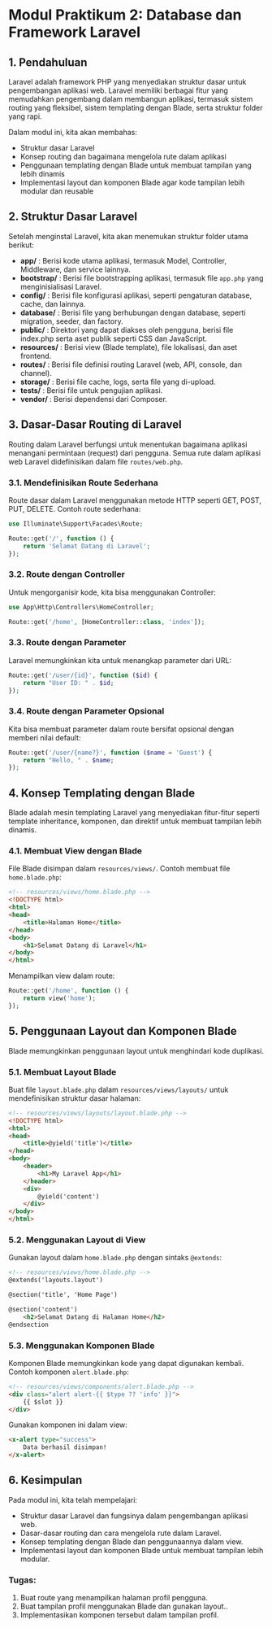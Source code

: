 <!-- # Modul Praktikum 2: Database di Laravel

## 1. Pendahuluan

Laravel menyediakan fitur yang kuat untuk mengelola database, termasuk konfigurasi koneksi, migrasi, dan Schema Builder. Pada modul ini, kita akan membahas pengaturan database dalam file `.env`, menghubungkan Laravel dengan MySQL, serta pembuatan dan modifikasi tabel menggunakan migration dan Schema Builder.

## 2. Pengaturan Database pada .env

Laravel menggunakan file `.env` untuk menyimpan konfigurasi lingkungan, termasuk pengaturan database. Buka file `.env` pada root proyek Laravel dan ubah konfigurasi berikut:

```env
DB_CONNECTION=mysql
DB_HOST=127.0.0.1
DB_PORT=3306
DB_DATABASE=nama_database
DB_USERNAME=root
DB_PASSWORD=your_password
```

Setelah mengatur konfigurasi database, jalankan perintah berikut untuk memastikan Laravel dapat terhubung dengan database:

```sh
php artisan migrate
```

Jika tidak ada error, berarti koneksi berhasil.

## 3. Pembuatan dan Modifikasi Tabel dengan Migration

Laravel menggunakan migration untuk mengelola struktur database secara terstruktur. Untuk membuat migration baru, gunakan perintah berikut:

```sh
php artisan make:migration create_users_table
```

File migration akan tersimpan di folder `database/migrations`. Buka file tersebut dan tambahkan struktur tabel:

```php
public function up()
{
    Schema::create('users', function (Blueprint $table) {
        $table->id();
        $table->string('name');
        $table->string('email')->unique();
        $table->timestamps();
    });
}
```

Jalankan migration untuk membuat tabel:

```sh
php artisan migrate
```

## 4. Penggunaan Schema Builder untuk Manajemen Database

Schema Builder digunakan untuk membuat, mengubah, dan menghapus tabel dengan lebih fleksibel. Contoh menambahkan kolom ke tabel `users`:

```sh
php artisan make:migration add_phone_to_users_table --table=users
```

Kemudian edit file migration yang dibuat:

```php
public function up()
{
    Schema::table('users', function (Blueprint $table) {
        $table->string('phone')->nullable();
    });
}

public function down()
{
    Schema::table('users', function (Blueprint $table) {
        $table->dropColumn('phone');
    });
}
```

Jalankan migration untuk memperbarui tabel:

```sh
php artisan migrate
```

## 5. Model dalam Laravel

Model dalam Laravel digunakan untuk berinteraksi dengan tabel database. Model mewakili entitas dalam database dan memungkinkan penggunaan ORM Eloquent untuk operasi CRUD.

### 5.1. Membuat Model

Untuk membuat model baru, gunakan perintah berikut:

```sh
php artisan make:model User
```

Secara default, model `User` akan terhubung dengan tabel `users`. Model ini terletak di direktori `app/Models` (atau `app/` dalam beberapa versi Laravel).

### 5.2. Menggunakan Model

Model dapat digunakan untuk mengambil, menyimpan, memperbarui, dan menghapus data dalam tabel database.

#### Contoh Penggunaan Model di Controller:

```php
use App\Models\User;

// Mengambil semua data pengguna
$users = User::all();

// Menambahkan pengguna baru
$user = new User();
$user->name = 'John Doe';
$user->email = 'johndoe@example.com';
$user->save();

// Mengupdate data pengguna
$user = User::find(1);
$user->name = 'Jane Doe';
$user->save();

// Menghapus pengguna
$user->delete();
```

## 6. Kesimpulan

Pada modul ini, kita telah mempelajari cara mengatur koneksi database di Laravel melalui file `.env`, membuat dan memodifikasi tabel menggunakan migration dan Schema Builder, serta memahami konsep Model dalam Laravel untuk berinteraksi dengan database.

### **Tugas:**
 -->

# Modul Praktikum 2: Database dan Framework Laravel

## 1. Pendahuluan

Laravel adalah framework PHP yang menyediakan struktur dasar untuk pengembangan aplikasi web. Laravel memiliki berbagai fitur yang memudahkan pengembang dalam membangun aplikasi, termasuk sistem routing yang fleksibel, sistem templating dengan Blade, serta struktur folder yang rapi.

Dalam modul ini, kita akan membahas:
- Struktur dasar Laravel
- Konsep routing dan bagaimana mengelola rute dalam aplikasi
- Penggunaan templating dengan Blade untuk membuat tampilan yang lebih dinamis
- Implementasi layout dan komponen Blade agar kode tampilan lebih modular dan reusable

## 2. Struktur Dasar Laravel

Setelah menginstal Laravel, kita akan menemukan struktur folder utama berikut:

- **app/** : Berisi kode utama aplikasi, termasuk Model, Controller, Middleware, dan service lainnya.
- **bootstrap/** : Berisi file bootstrapping aplikasi, termasuk file `app.php` yang menginisialisasi Laravel.
- **config/** : Berisi file konfigurasi aplikasi, seperti pengaturan database, cache, dan lainnya.
- **database/** : Berisi file yang berhubungan dengan database, seperti migration, seeder, dan factory.
- **public/** : Direktori yang dapat diakses oleh pengguna, berisi file index.php serta aset publik seperti CSS dan JavaScript.
- **resources/** : Berisi view (Blade template), file lokalisasi, dan aset frontend.
- **routes/** : Berisi file definisi routing Laravel (web, API, console, dan channel).
- **storage/** : Berisi file cache, logs, serta file yang di-upload.
- **tests/** : Berisi file untuk pengujian aplikasi.
- **vendor/** : Berisi dependensi dari Composer.

## 3. Dasar-Dasar Routing di Laravel

Routing dalam Laravel berfungsi untuk menentukan bagaimana aplikasi menangani permintaan (request) dari pengguna. Semua rute dalam aplikasi web Laravel didefinisikan dalam file `routes/web.php`.

### 3.1. Mendefinisikan Route Sederhana

Route dasar dalam Laravel menggunakan metode HTTP seperti GET, POST, PUT, DELETE. Contoh route sederhana:

```php
use Illuminate\Support\Facades\Route;

Route::get('/', function () {
    return 'Selamat Datang di Laravel';
});
```

### 3.2. Route dengan Controller

Untuk mengorganisir kode, kita bisa menggunakan Controller:

```php
use App\Http\Controllers\HomeController;

Route::get('/home', [HomeController::class, 'index']);
```

### 3.3. Route dengan Parameter

Laravel memungkinkan kita untuk menangkap parameter dari URL:

```php
Route::get('/user/{id}', function ($id) {
    return "User ID: " . $id;
});
```

### 3.4. Route dengan Parameter Opsional

Kita bisa membuat parameter dalam route bersifat opsional dengan memberi nilai default:

```php
Route::get('/user/{name?}', function ($name = 'Guest') {
    return "Hello, " . $name;
});
```

## 4. Konsep Templating dengan Blade

Blade adalah mesin templating Laravel yang menyediakan fitur-fitur seperti template inheritance, komponen, dan direktif untuk membuat tampilan lebih dinamis.

### 4.1. Membuat View dengan Blade

File Blade disimpan dalam `resources/views/`. Contoh membuat file `home.blade.php`:

```html
<!-- resources/views/home.blade.php -->
<!DOCTYPE html>
<html>
<head>
    <title>Halaman Home</title>
</head>
<body>
    <h1>Selamat Datang di Laravel</h1>
</body>
</html>
```

Menampilkan view dalam route:

```php
Route::get('/home', function () {
    return view('home');
});
```

## 5. Penggunaan Layout dan Komponen Blade

Blade memungkinkan penggunaan layout untuk menghindari kode duplikasi.

### 5.1. Membuat Layout Blade

Buat file `layout.blade.php` dalam `resources/views/layouts/` untuk mendefinisikan struktur dasar halaman:

```html
<!-- resources/views/layouts/layout.blade.php -->
<!DOCTYPE html>
<html>
<head>
    <title>@yield('title')</title>
</head>
<body>
    <header>
        <h1>My Laravel App</h1>
    </header>
    <div>
        @yield('content')
    </div>
</body>
</html>
```

### 5.2. Menggunakan Layout di View

Gunakan layout dalam `home.blade.php` dengan sintaks `@extends`:

```html
<!-- resources/views/home.blade.php -->
@extends('layouts.layout')

@section('title', 'Home Page')

@section('content')
    <h2>Selamat Datang di Halaman Home</h2>
@endsection
```

### 5.3. Menggunakan Komponen Blade

Komponen Blade memungkinkan kode yang dapat digunakan kembali. Contoh komponen `alert.blade.php`:

```html
<!-- resources/views/components/alert.blade.php -->
<div class="alert alert-{{ $type ?? 'info' }}">
    {{ $slot }}
</div>
```

Gunakan komponen ini dalam view:

```html
<x-alert type="success">
    Data berhasil disimpan!
</x-alert>
```

## 6. Kesimpulan

Pada modul ini, kita telah mempelajari:
- Struktur dasar Laravel dan fungsinya dalam pengembangan aplikasi web.
- Dasar-dasar routing dan cara mengelola rute dalam Laravel.
- Konsep templating dengan Blade dan penggunaannya dalam view.
- Implementasi layout dan komponen Blade untuk membuat tampilan lebih modular.

### **Tugas:**

1. Buat route yang menampilkan halaman profil pengguna.
2. Buat tampilan profil menggunakan Blade dan gunakan layout..
3. Implementasikan komponen tersebut dalam tampilan profil.